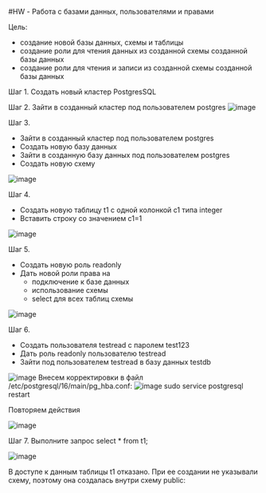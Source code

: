 #HW - Работа с базами данных, пользователями и правами

Цель:
- создание новой базы данных, схемы и таблицы
- создание роли для чтения данных из созданной схемы созданной базы данных
- создание роли для чтения и записи из созданной схемы созданной базы данных

Шаг 1. Cоздать новый кластер PostgresSQL

Шаг 2. Зайти в созданный кластер под пользователем postgres
![image](https://github.com/user-attachments/assets/d335afc7-94ca-4dc8-8e90-463562412dd1)

Шаг 3. 
- Зайти в созданный кластер под пользователем postgres
- Создать новую базу данных
- Зайти в созданную базу данных под пользователем postgres
- Создать новую схему

![image](https://github.com/user-attachments/assets/4e094bc0-dacb-419f-b1d6-b8f6799fdab2)

Шаг 4.
- Создать новую таблицу t1 с одной колонкой c1 типа integer
- Вставить строку со значением c1=1

![image](https://github.com/user-attachments/assets/92dc3253-e2ea-43b0-b54c-08598ba932a2)

Шаг 5.
- Создать новую роль readonly
- Дать новой роли права на
  - подключение к базе данных
  - использование схемы
  - select для всех таблиц схемы
 
![image](https://github.com/user-attachments/assets/b8322399-17f8-4259-a92c-f0fc2c263b36)

Шаг 6.
- Создать пользователя testread с паролем test123
- Дать роль readonly пользователю testread
- Зайти под пользователем testread в базу данных testdb

![image](https://github.com/user-attachments/assets/5cd1aa85-9664-4d29-90e5-1ef5f3ff5edf)
Внесем корректировки в файл /etc/postgresql/16/main/pg_hba.conf:
![image](https://github.com/user-attachments/assets/6362ac47-d002-4ddd-9b18-e309afa4deca)
sudo service postgresql restart

Повторяем действия

![image](https://github.com/user-attachments/assets/eaa706ec-073e-4e76-89d8-df3752c2a82d)

Шаг 7. Выполните запрос select * from t1;

![image](https://github.com/user-attachments/assets/c30264ff-2105-4e57-9496-d8015b515d6f)

В доступе к данным таблицы t1 отказано.
При ее создании не указывали схему, поэтому она создалась внутри схему public:
